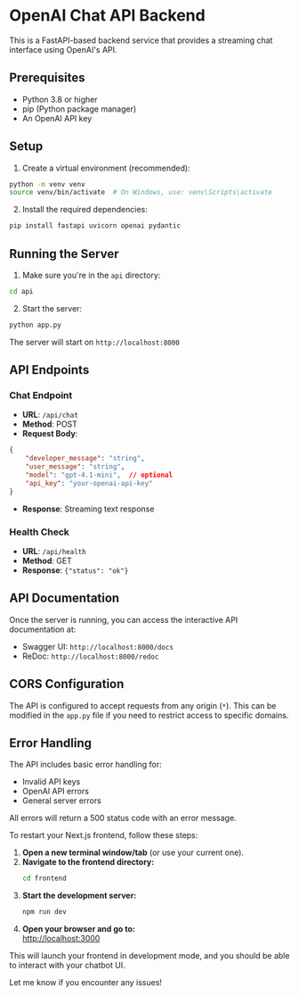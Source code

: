 # OpenAI Chat API Backend

This is a FastAPI-based backend service that provides a streaming chat interface using OpenAI's API.

## Prerequisites

- Python 3.8 or higher
- pip (Python package manager)
- An OpenAI API key

## Setup

1. Create a virtual environment (recommended):
```bash
python -m venv venv
source venv/bin/activate  # On Windows, use: venv\Scripts\activate
```

2. Install the required dependencies:
```bash
pip install fastapi uvicorn openai pydantic
```

## Running the Server

1. Make sure you're in the `api` directory:
```bash
cd api
```

2. Start the server:
```bash
python app.py
```

The server will start on `http://localhost:8000`

## API Endpoints

### Chat Endpoint
- **URL**: `/api/chat`
- **Method**: POST
- **Request Body**:
```json
{
    "developer_message": "string",
    "user_message": "string",
    "model": "gpt-4.1-mini",  // optional
    "api_key": "your-openai-api-key"
}
```
- **Response**: Streaming text response

### Health Check
- **URL**: `/api/health`
- **Method**: GET
- **Response**: `{"status": "ok"}`

## API Documentation

Once the server is running, you can access the interactive API documentation at:
- Swagger UI: `http://localhost:8000/docs`
- ReDoc: `http://localhost:8000/redoc`

## CORS Configuration

The API is configured to accept requests from any origin (`*`). This can be modified in the `app.py` file if you need to restrict access to specific domains.

## Error Handling

The API includes basic error handling for:
- Invalid API keys
- OpenAI API errors
- General server errors

All errors will return a 500 status code with an error message. 

To restart your Next.js frontend, follow these steps:

1. **Open a new terminal window/tab** (or use your current one).
2. **Navigate to the frontend directory:**
   ```sh
   cd frontend
   ```
3. **Start the development server:**
   ```sh
   npm run dev
   ```
4. **Open your browser and go to:**  
   [http://localhost:3000](http://localhost:3000)

This will launch your frontend in development mode, and you should be able to interact with your chatbot UI.

Let me know if you encounter any issues! 